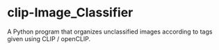 # clip-Image_Classifier
A Python program that organizes unclassified images according to tags given using CLIP / openCLIP.
